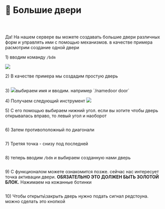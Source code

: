 # 🚪 Большие двери

<figure><img src="../.gitbook/assets/image (8).png" alt=""><figcaption></figcaption></figure>

<figure><img src="../.gitbook/assets/image (9).png" alt=""><figcaption></figcaption></figure>

<figure><img src="../.gitbook/assets/image (10).png" alt=""><figcaption></figcaption></figure>

Да! На нашем сервере вы можете создавать большие двери различных форм и управлять ими с помощью механизмов. в качестве примера расмотрим создание одной двери

1\) вводим команду `/bdm`

![](<../.gitbook/assets/image (11).png>)&#x20;

2\) В качестве примера мы создадим простую дверь

<figure><img src="../.gitbook/assets/image (12).png" alt=""><figcaption></figcaption></figure>

3\) ![](<../.gitbook/assets/image (14).png>)выбираем имя и вводим. например \`/namedoor door\`

4\) Получаем следующий инструмент ![](<../.gitbook/assets/image (16).png>)

5\) С его помощью выбираем нижний угол. если вы хотите чтобы дверь открывалась вправо, то левый угол и наоборот

<figure><img src="../.gitbook/assets/image (18).png" alt=""><figcaption></figcaption></figure>

6\) Затем противоположный по диагонали&#x20;

<figure><img src="../.gitbook/assets/image (19).png" alt=""><figcaption></figcaption></figure>

7\) Третяя точка - снизу под последней

<figure><img src="../.gitbook/assets/image (20).png" alt=""><figcaption></figcaption></figure>

8\) теперь вводим `/bdm` и выбираем созданную нами дверь

<figure><img src="../.gitbook/assets/image (21).png" alt=""><figcaption></figcaption></figure>

9\) С функционалом можете ознакомится позже. сейчас нас интересует точка активации двери. **ОБЯЗАТЕЛЬНО ЭТО ДОЛЖЕН БЫТЬ ЗОЛОТОЙ БЛОК.** Нажимаем на кожанные ботинки



<figure><img src="../.gitbook/assets/image (22).png" alt=""><figcaption></figcaption></figure>

10\) Чтобы открыть\закрыть дверь нужно подать сигнал редстоуна. можно сделать это кнопкой

<figure><img src="../.gitbook/assets/image (23).png" alt=""><figcaption></figcaption></figure>

<figure><img src="../.gitbook/assets/image (24).png" alt=""><figcaption></figcaption></figure>
